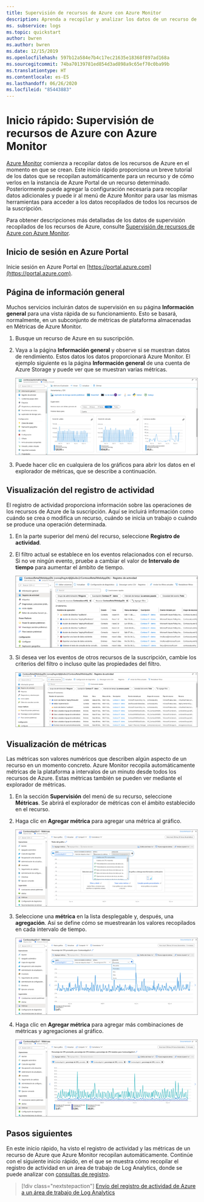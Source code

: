 ```yaml
---
title: Supervisión de recursos de Azure con Azure Monitor
description: Aprenda a recopilar y analizar los datos de un recurso de Azure en Azure Monitor.
ms. subservice: logs
ms.topic: quickstart
author: bwren
ms.author: bwren
ms.date: 12/15/2019
ms.openlocfilehash: 597b12a584e7b4c17ec21635e18368f897ad168a
ms.sourcegitcommit: 74ba70139781ed854d3ad898a9c65ef70c0ba99b
ms.translationtype: HT
ms.contentlocale: es-ES
ms.lasthandoff: 06/26/2020
ms.locfileid: "85443883"
---
```

# <a name="quickstart-monitor-an-azure-resource-with-azure-monitor"></a>Inicio rápido: Supervisión de recursos de Azure con Azure Monitor
[Azure Monitor](../overview.md) comienza a recopilar datos de los recursos de Azure en el momento en que se crean. Este inicio rápido proporciona un breve tutorial de los datos que se recopilan automáticamente para un recurso y de cómo verlos en la instancia de Azure Portal de un recurso determinado. Posteriormente puede agregar la configuración necesaria para recopilar datos adicionales y puede ir al menú de Azure Monitor para usar las mismas herramientas para acceder a los datos recopilados de todos los recursos de la suscripción.

Para obtener descripciones más detalladas de los datos de supervisión recopilados de los recursos de Azure, consulte [Supervisión de recursos de Azure con Azure Monitor](../insights/monitor-azure-resource.md).


## <a name="sign-in-to-azure-portal"></a>Inicio de sesión en Azure Portal

Inicie sesión en Azure Portal en [https://portal.azure.com](https://portal.azure.com). 


## <a name="overview-page"></a>Página de información general
Muchos servicios incluirán datos de supervisión en su página **Información general** para una vista rápida de su funcionamiento. Esto se basará, normalmente, en un subconjunto de métricas de plataforma almacenadas en Métricas de Azure Monitor.

1. Busque un recurso de Azure en su suscripción.
2. Vaya a la página **Información general** y observe si se muestran datos de rendimiento. Estos datos los datos proporcionará Azure Monitor. El ejemplo siguiente es la página **Información general** de una cuenta de Azure Storage y puede ver que se muestran varias métricas.

    ![Página de información general](media/quick-monitor-azure-resource/overview.png)

3. Puede hacer clic en cualquiera de los gráficos para abrir los datos en el explorador de métricas, que se describe a continuación.

## <a name="view-the-activity-log"></a>Visualización del registro de actividad
El registro de actividad proporciona información sobre las operaciones de los recursos de Azure de la suscripción. Aquí se incluirá información como cuándo se crea o modifica un recurso, cuándo se inicia un trabajo o cuándo se produce una operación determinada.

1. En la parte superior del menú del recurso, seleccione **Registro de actividad**.
2. El filtro actual se establece en los eventos relacionados con el recurso. Si no ve ningún evento, pruebe a cambiar el valor de **Intervalo de tiempo** para aumentar el ámbito de tiempo.

    ![Registro de actividades](media/quick-monitor-azure-resource/activity-log-resource.png)

4. Si desea ver los eventos de otros recursos de la suscripción, cambie los criterios del filtro o incluso quite las propiedades del filtro.

    ![Registro de actividades](media/quick-monitor-azure-resource/activity-log-all.png)



## <a name="view-metrics"></a>Visualización de métricas
Las métricas son valores numéricos que describen algún aspecto de un recurso en un momento concreto. Azure Monitor recopila automáticamente métricas de la plataforma a intervalos de un minuto desde todos los recursos de Azure. Estas métricas también se pueden ver mediante el explorador de métricas.

1. En la sección **Supervisión** del menú de su recurso, seleccione **Métricas**. Se abrirá el explorador de métricas con el ámbito establecido en el recurso.
2. Haga clic en **Agregar métrica** para agregar una métrica al gráfico.
   
   ![Explorador de métricas](media/quick-monitor-azure-resource/metrics-explorer-01.png)
   
4. Seleccione una **métrica** en la lista desplegable y, después, una **agregación**. Así se define cómo se muestrearán los valores recopilados en cada intervalo de tiempo.

    ![Explorador de métricas](media/quick-monitor-azure-resource/metrics-explorer-02.png)

5. Haga clic en **Agregar métrica** para agregar más combinaciones de métricas y agregaciones al gráfico.

    ![Explorador de métricas](media/quick-monitor-azure-resource/metrics-explorer-03.png)



## <a name="next-steps"></a>Pasos siguientes
En este inicio rápido, ha visto el registro de actividad y las métricas de un recurso de Azure que Azure Monitor recopilan automáticamente. Continúe con el siguiente inicio rápido, en el que se muestra cómo recopilar el registro de actividad en un área de trabajo de Log Analytics, donde se puede analizar con [consultas de registro](../log-query/log-query-overview.md).

> [!div class="nextstepaction"]
> [Envío del registro de actividad de Azure a un área de trabajo de Log Analytics](quick-monitor-azure-resource.md)
